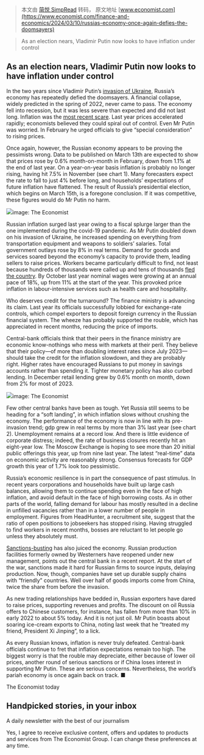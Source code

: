> 本文由 [简悦 SimpRead](http://ksria.com/simpread/) 转码， 原文地址 [www.economist.com](https://www.economist.com/finance-and-economics/2024/03/10/russias-economy-once-again-defies-the-doomsayers)

> As an election nears, Vladimir Putin now looks to have inflation under control

As an election nears, Vladimir Putin now looks to have inflation under control
------------------------------------------------------------------------------

In the two years since Vladimir Putin’s [invasion of Ukraine](https://www.economist.com/ukraine-crisis), Russia’s economy has repeatedly defied the doomsayers. A financial collapse, widely predicted in the spring of 2022, never came to pass. The economy fell into recession, but it was less severe than expected and did not last long. Inflation was the [most recent scare](https://www.economist.com/finance-and-economics/2023/12/10/vladimir-putin-is-running-russias-economy-dangerously-hot). Last year prices accelerated rapidly; economists believed they could spiral out of control. Even Mr Putin was worried. In February he urged officials to give “special consideration” to rising prices.

Once again, however, the Russian economy appears to be proving the pessimists wrong. Data to be published on March 13th are expected to show that prices rose by 0.6% month-on-month in February, down from 1.1% at the end of last year. On a year-on-year basis inflation is probably no longer rising, having hit 7.5% in November (see chart 1). Many forecasters expect the rate to fall to just 4% before long, and households’ expectations of future inflation have flattened. The result of Russia’s presidential election, which begins on March 15th, is a foregone conclusion. If it was competitive, these figures would do Mr Putin no harm.

![](https://www.economist.com/cdn-cgi/image/width=1424,quality=80,format=auto/content-assets/images/20240316_EPC740.png)image: The Economist

Russian inflation surged last year owing to a fiscal splurge larger than the one implemented during the covid-19 pandemic. As Mr Putin doubled down on his invasion of Ukraine, he increased spending on everything from transportation equipment and weapons to soldiers’ salaries. Total government outlays rose by 8% in real terms. Demand for goods and services soared beyond the economy’s capacity to provide them, leading sellers to raise prices. Workers became particularly difficult to find, not least because hundreds of thousands were called up and tens of thousands [fled the country](https://www.economist.com/the-economist-explains/2022/03/25/how-the-war-in-ukraine-is-accelerating-russias-brain-drain). By October last year nominal wages were growing at an annual pace of 18%, up from 11% at the start of the year. This provoked price inflation in labour-intensive services such as health care and hospitality.

Who deserves credit for the turnaround? The finance ministry is advancing its claim. Last year its officials successfully lobbied for exchange-rate controls, which compel exporters to deposit foreign currency in the Russian financial system. The wheeze has probably supported the rouble, which has appreciated in recent months, reducing the price of imports.

Central-bank officials think that their peers in the finance ministry are economic know-nothings who mess with markets at their peril. They believe that their policy—of more than doubling interest rates since July 2023—should take the credit for the inflation slowdown, and they are probably right. Higher rates have encouraged Russians to put money in savings accounts rather than spending it. Tighter monetary policy has also curbed lending. In December retail lending grew by 0.6% month on month, down from 2% for most of 2023.

![](https://www.economist.com/cdn-cgi/image/width=1424,quality=80,format=auto/content-assets/images/20240316_EPC464.png)image: The Economist

Few other central banks have been as tough. Yet Russia still seems to be heading for a “soft landing”, in which inflation slows without crushing the economy. The performance of the economy is now in line with its pre-invasion trend; gdp grew in real terms by more than 3% last year (see chart 2). Unemployment remains at a record low. And there is little evidence of corporate distress; indeed, the rate of business closures recently hit an eight-year low. The Moscow Exchange is hoping to see more than 20 initial public offerings this year, up from nine last year. The latest “real-time” data on economic activity are reasonably strong. Consensus forecasts for GDP growth this year of 1.7% look too pessimistic.

Russia’s economic resilience is in part the consequence of past stimulus. In recent years corporations and households have built up large cash balances, allowing them to continue spending even in the face of high inflation, and avoid default in the face of high borrowing costs. As in other parts of the world, falling demand for labour has mostly resulted in a decline in unfilled vacancies rather than in a lower number of people in employment. Figures from HeadHunter, a recruitment site, suggest that the ratio of open positions to jobseekers has stopped rising. Having struggled to find workers in recent months, bosses are reluctant to let people go unless they absolutely must.

[Sanctions-busting](https://www.economist.com/leaders/2024/02/21/even-the-toughest-sanctions-on-russias-war-machine-are-no-substitute-for-military-aid) has also juiced the economy. Russian production facilities formerly owned by Westerners have reopened under new management, points out the central bank in a recent report. At the start of the war, sanctions made it hard for Russian firms to source inputs, delaying production. Now, though, companies have set up durable supply chains with “friendly” countries. Well over half of goods imports come from China, twice the share from before the invasion.

As new trading relationships have bedded in, Russian exporters have dared to raise prices, supporting revenues and profits. The discount on oil Russia offers to Chinese customers, for instance, has fallen from more than 10% in early 2022 to about 5% today. And it is not just oil. Mr Putin boasts about soaring ice-cream exports to China, noting last week that he “treated my friend, President Xi Jinping”, to a lick.

As every Russian knows, inflation is never truly defeated. Central-bank officials continue to fret that inflation expectations remain too high. The biggest worry is that the rouble may depreciate, either because of lower oil prices, another round of serious sanctions or if China loses interest in supporting Mr Putin. These are serious concerns. Nevertheless, the world’s pariah economy is once again back on track. ■

The Economist today

Handpicked stories, in your inbox
---------------------------------

A daily newsletter with the best of our journalism

Yes, I agree to receive exclusive content, offers and updates to products and services from The Economist Group. I can change these preferences at any time.